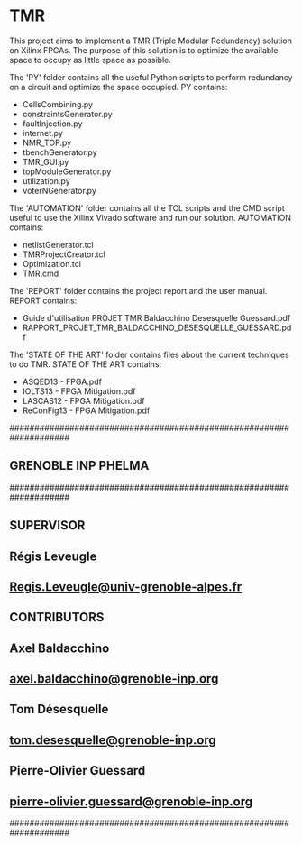 # TMR
This project aims to implement a TMR (Triple Modular Redundancy) solution on Xilinx FPGAs.
The purpose of this solution is to optimize the available space to occupy as little space as possible.

The 'PY' folder contains all the useful Python scripts to perform redundancy on a circuit and optimize the space occupied.
PY contains: 
  - CellsCombining.py
  - constraintsGenerator.py
  - faultInjection.py
  - internet.py
  - NMR_TOP.py
  - tbenchGenerator.py
  - TMR_GUI.py
  - topModuleGenerator.py
  - utilization.py
  - voterNGenerator.py
  
The 'AUTOMATION' folder contains all the TCL scripts and the CMD script useful to use the Xilinx Vivado software and run our solution.
AUTOMATION contains: 
  - netlistGenerator.tcl
  - TMRProjectCreator.tcl
  - Optimization.tcl
  - TMR.cmd

The 'REPORT' folder contains the project report and the user manual.
REPORT contains:
  - Guide d'utilisation PROJET TMR Baldacchino Desesquelle Guessard.pdf
  - RAPPORT_PROJET_TMR_BALDACCHINO_DESESQUELLE_GUESSARD.pdf

The 'STATE OF THE ART' folder contains files about the current techniques to do TMR.
STATE OF THE ART contains:
  - ASQED13 - FPGA.pdf
  - IOLTS13 - FPGA Mitigation.pdf
  - LASCAS12 - FPGA Mitigation.pdf
  - ReConFig13 - FPGA Mitigation.pdf


####################################################################
##                        GRENOBLE INP PHELMA                     ##
####################################################################
##                           SUPERVISOR                           ##
##                         Régis Leveugle                         ##
##              Regis.Leveugle@univ-grenoble-alpes.fr             ##
##                                                                ##
##                          CONTRIBUTORS                          ##
##                        Axel Baldacchino                        ##
##                 axel.baldacchino@grenoble-inp.org              ##
##                                                                ##
##                         Tom Désesquelle                        ##
##                  tom.desesquelle@grenoble-inp.org              ##
##                                                                ##
##                       Pierre-Olivier Guessard                  ##
##            pierre-olivier.guessard@grenoble-inp.org            ##
####################################################################

